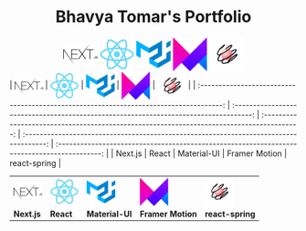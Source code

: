 <h1 align="center">Bhavya Tomar's Portfolio</h1>

<div align="center">
	<img align="center" src="/public/assets/icons/nextjs.svg" alt="srv_1030" width="60px" />
	<img align="center" src="/public/assets/icons/react.png" alt="srv_1030" width="60" />
	<img align="center" src="/public/assets/icons/materialui.svg" alt="srv_1030" width="60" />
	<img align="center" src="/public/assets/icons/framer.png" alt="srv_1030" width="60" />
	<img align="center" src="/public/assets/icons/react-spring.svg" alt="srv_1030" width="60" />
</div>
<!-- | 	<img align="center" src="/public/assets/icons/nextjs.svg" alt="srv_1030" width="60" />  
|  <img align="center" src="/public/assets/icons/react.png" alt="srv_1030" width="60" /> 
|  <img align="center" src="/public/assets/icons/materialui.svg" alt="srv_1030" width="60" />
|   	<img align="center" src="/public/assets/icons/framer.png" alt="srv_1030" width="60" />
|  <img align="center" src="/public/assets/icons/react-spring.svg" alt="srv_1030" width="60" />
 |
|---|---|---|---|---| -->
| <img align="center" src="/public/assets/icons/nextjs.svg" alt="srv_1030" width="50" /> | <img align="center" src="/public/assets/icons/react.png" alt="srv_1030" width="50" /> | <img align="center" src="/public/assets/icons/materialui.svg" alt="srv_1030" width="50" /> | <img align="center" src="/public/assets/icons/framer.png" alt="srv_1030" width="50" /> | <img align="center" src="/public/assets/icons/react-spring.svg" alt="srv_1030" width="50" /> |
| :------------------------------------------------------------------------------------: | :-----------------------------------------------------------------------------------: | :----------------------------------------------------------------------------------------: | :------------------------------------------------------------------------------------: | :------------------------------------------------------------------------------------------: |
| Next.js                                                                                | React                                                                                 | Material-UI                                                                                | Framer Motion                                                                          | react-spring                                                                                 |

<table>
  <tr>
    <td> <img align="center" src="/public/assets/icons/nextjs.svg" alt="nextjs logo" width="50" /></td>
		<td> <img align="center" src="/public/assets/icons/react.png" alt="react logo" width="50" /></td>
		<td> <img align="center" src="/public/assets/icons/materialui.svg" alt="material-ui logo" width="50" /></td>
		<td> <img align="center" src="/public/assets/icons/framer.png" alt="framer-motion logo" width="50" /></td>
		<td> <img align="center" src="/public/assets/icons/react-spring.svg" alt="react-spring logo" width="50" /></td>
  </tr> 
   <tr>
      <td><b> Next.js </b></td>
			<td><b> React </b></td>
			<td><b> Material-UI </b></td>
			<td><b> Framer Motion </b></td>
			<td><b> react-spring </b></td>

  </td>
  </tr>
</table>

<!-- # TypeScript Next.js example

This is a really simple project that shows the usage of Next.js with TypeScript.

## Deploy your own

Deploy the example using [Vercel](https://vercel.com?utm_source=github&utm_medium=readme&utm_campaign=next-example):

[![Deploy with Vercel](https://vercel.com/button)](https://vercel.com/new/git/external?repository-url=https://github.com/vercel/next.js/tree/canary/examples/with-typescript&project-name=with-typescript&repository-name=with-typescript)

## How to use it?

Execute [`create-next-app`](https://github.com/vercel/next.js/tree/canary/packages/create-next-app) with [npm](https://docs.npmjs.com/cli/init) or [Yarn](https://yarnpkg.com/lang/en/docs/cli/create/) to bootstrap the example:

```bash
npx create-next-app --example with-typescript with-typescript-app
# or
yarn create next-app --example with-typescript with-typescript-app
```

Deploy it to the cloud with [Vercel](https://vercel.com/new?utm_source=github&utm_medium=readme&utm_campaign=next-example) ([Documentation](https://nextjs.org/docs/deployment)).

## Notes

This example shows how to integrate the TypeScript type system into Next.js. Since TypeScript is supported out of the box with Next.js, all we have to do is to install TypeScript.

```
npm install --save-dev typescript
```

To enable TypeScript's features, we install the type declarations for React and Node.

```
npm install --save-dev @types/react @types/react-dom @types/node
```

When we run `next dev` the next time, Next.js will start looking for any `.ts` or `.tsx` files in our project and builds it. It even automatically creates a `tsconfig.json` file for our project with the recommended settings.

Next.js has built-in TypeScript declarations, so we'll get autocompletion for Next.js' modules straight away.

A `type-check` script is also added to `package.json`, which runs TypeScript's `tsc` CLI in `noEmit` mode to run type-checking separately. You can then include this, for example, in your `test` scripts. -->
